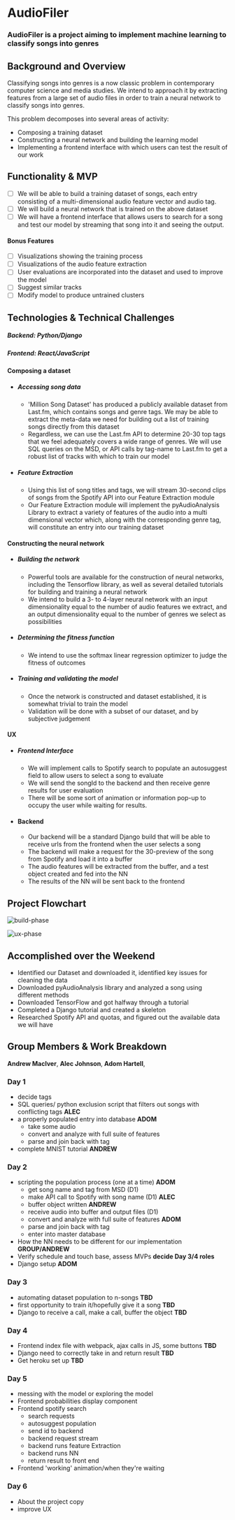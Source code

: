 # AudioFiler

### AudioFiler is a project aiming to implement machine learning to classify songs into genres

## Background and Overview

Classifying songs into genres is a now classic problem in contemporary computer science and media studies. We intend to approach it by extracting features from a large set of audio files in order to train a neural network to classify songs into genres.

This problem decomposes into several areas of activity:
  * Composing a training dataset
  * Constructing a neural network and building the learning model
  * Implementing a frontend interface with which users can test the result of our work

## Functionality & MVP

   - [ ] We will be able to build a training dataset of songs, each entry consisting of a multi-dimensional audio feature vector and audio tag.
   - [ ] We will build a neural network that is trained on the above dataset
   - [ ] We will have a frontend interface that allows users to search for a song and test our model by streaming that song into it and seeing the output.

#### Bonus Features
   - [ ] Visualizations showing the training process
   - [ ] Visualizations of the audio feature extraction
   - [ ] User evaluations are incorporated into the dataset and used to improve the model
   - [ ] Suggest similar tracks
   - [ ] Modify model to produce untrained clusters

## Technologies & Technical Challenges
  ##### Backend: Python/Django
  ##### Frontend: React/JavaScript

#### Composing a dataset
  + ##### Accessing song data
    + 'Million Song Dataset' has produced a publicly available dataset from Last.fm, which contains songs and genre tags. We may be able to extract the meta-data we need for building out a list of training songs directly from this dataset
    + Regardless, we can use the Last.fm API to determine 20-30 top tags that we feel adequately covers a wide range of genres. We will use SQL queries on the MSD, or API calls by tag-name to Last.fm to get a robust list of tracks with which to train our model

  + ##### Feature Extraction
    + Using this list of song titles and tags, we will stream 30-second clips of songs from the Spotify API into our Feature Extraction module
    + Our Feature Extraction module will implement the pyAudioAnalysis Library to extract a variety of features of the audio into a multi dimensional vector which, along with the corresponding genre tag, will constitute an entry into our training dataset

#### Constructing the neural network
  + ##### Building the network
    - Powerful tools are available for the construction of neural networks, including the Tensorflow library, as well as several detailed tutorials for building and training a neural network
    - We intend to build a 3- to 4-layer neural network with an input dimensionality equal to the number of audio features we extract, and an output dimensionality equal to the number of genres we select as possibilities
  + ##### Determining the fitness function
    - We intend to use the softmax linear regression optimizer to judge the fitness of outcomes
  + ##### Training and validating the model
    - Once the network is constructed and dataset established, it is somewhat trivial to train the model
    - Validation will be done with a subset of our dataset, and by subjective judgement

#### UX
  + ##### Frontend Interface
    - We will implement calls to Spotify search to populate an autosuggest field to allow users to select a song to evaluate
    - We will send the songId to the backend and then receive genre results for user evaluation
    - There will be some sort of animation or information pop-up to occupy the user while waiting for results.

  + #### Backend
    + Our backend will be a standard Django build that will be able to receive urls from the frontend when the user selects a song
    + The backend will make a request for the 30-preview of the song from Spotify and load it into a buffer
    + The audio features will be extracted from the buffer, and a test object created and fed into the NN
    + The results of the NN will be sent back to the frontend

## Project Flowchart

![build-phase](./images/build-phase.png)

![ux-phase](./images/ux-phase.png)

## Accomplished over the Weekend
 - Identified our Dataset and downloaded it, identified key issues for cleaning the data
 - Downloaded pyAudioAnalysis library and analyzed a song using different methods
 - Downloaded TensorFlow and got halfway through a tutorial
 - Completed a Django tutorial and created a skeleton
 - Researched Spotify API and quotas, and figured out the available data we will have
 
## Group Members & Work Breakdown

**Andrew MacIver**,
**Alec Johnson**,
**Adom Hartell**,

### Day 1
  - decide tags
  - SQL queries/ python exclusion script that filters out songs with conflicting tags **ALEC**
  - a properly populated entry into database **ADOM**
    * take some audio
    * convert and analyze with full suite of features
    * parse and join back with tag
  - complete MNIST tutorial **ANDREW**

### Day 2
  - scripting the population process (one at a time) **ADOM**
    - get song name and tag from MSD (D1)
    - make API call to Spotify with song name (D1) **ALEC**
    - buffer object written **ANDREW**
    - receive audio into buffer and output files (D1)
    - convert and analyze with full suite of features **ADOM**
    - parse and join back with tag
    - enter into master database
  - How the NN needs to be different for our implementation **GROUP/ANDREW**
  - Verify schedule and touch base, assess MVPs **decide Day 3/4 roles**
  - Django setup **ADOM**

### Day 3

 - automating dataset population to n-songs  **TBD**
 - first opportunity to train it/hopefully give it a song **TBD**
 - Django to receive a call, make a call, buffer the object **TBD**


### Day 4
  - Frontend index file with webpack, ajax calls in JS, some buttons **TBD**
  - Django need to correctly take in and return result **TBD**
  - Get heroku set up **TBD**

### Day 5
  - messing with the model or exploring the model
  - Frontend probabilities display component
  - Frontend spotify search
    + search requests
    + autosuggest population
    + send id to backend
    + backend request stream
    + backend runs feature Extraction
    + backend runs NN
    + return result to front end
  - Frontend 'working' animation/when they're waiting

### Day 6
 - About the project copy
 - improve UX
